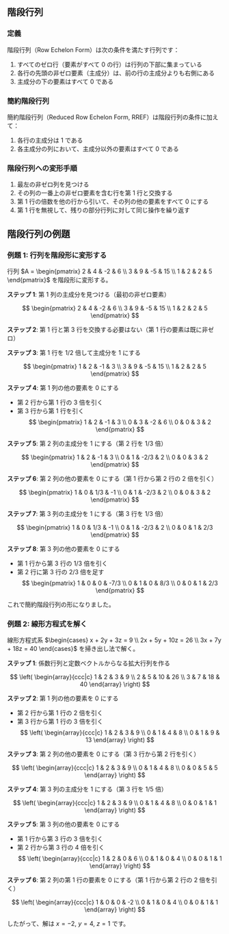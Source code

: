 ## 階段行列

### 定義

階段行列（Row Echelon Form）は次の条件を満たす行列です：

1. すべてのゼロ行（要素がすべて 0 の行）は行列の下部に集まっている
2. 各行の先頭の非ゼロ要素（主成分）は、前の行の主成分よりも右側にある
3. 主成分の下の要素はすべて 0 である

### 簡約階段行列

簡約階段行列（Reduced Row Echelon Form, RREF）は階段行列の条件に加えて：

1. 各行の主成分は 1 である
2. 各主成分の列において、主成分以外の要素はすべて 0 である

### 階段行列への変形手順

1. 最左の非ゼロ列を見つける
2. その列の一番上の非ゼロ要素を含む行を第 1 行と交換する
3. 第 1 行の倍数を他の行から引いて、その列の他の要素をすべて 0 にする
4. 第 1 行を無視して、残りの部分行列に対して同じ操作を繰り返す

## 階段行列の例題

### 例題 1: 行列を階段形に変形する

行列 $A = \begin{pmatrix} 2 & 4 & -2 & 6 \\ 3 & 9 & -5 & 15 \\ 1 & 2 & 2 & 5 \end{pmatrix}$ を階段形に変形する。

**ステップ 1**: 第 1 列の主成分を見つける（最初の非ゼロ要素）

$$
\begin{pmatrix}
2 & 4 & -2 & 6 \\
3 & 9 & -5 & 15 \\
1 & 2 & 2 & 5
\end{pmatrix}
$$

**ステップ 2**: 第 1 行と第 3 行を交換する必要はない（第 1 行の要素は既に非ゼロ）

**ステップ 3**: 第 1 行を 1/2 倍して主成分を 1 にする

$$
\begin{pmatrix}
1 & 2 & -1 & 3 \\
3 & 9 & -5 & 15 \\
1 & 2 & 2 & 5
\end{pmatrix}
$$

**ステップ 4**: 第 1 列の他の要素を 0 にする

- 第 2 行から第 1 行の 3 倍を引く
- 第 3 行から第 1 行を引く
  $$
  \begin{pmatrix}
  1 & 2 & -1 & 3 \\
  0 & 3 & -2 & 6 \\
  0 & 0 & 3 & 2
  \end{pmatrix}
  $$

**ステップ 5**: 第 2 列の主成分を 1 にする（第 2 行を 1/3 倍）

$$
\begin{pmatrix}
1 & 2 & -1 & 3 \\
0 & 1 & -2/3 & 2 \\
0 & 0 & 3 & 2
\end{pmatrix}
$$

**ステップ 6**: 第 2 列の他の要素を 0 にする（第 1 行から第 2 行の 2 倍を引く）

$$
\begin{pmatrix}
1 & 0 & 1/3 & -1 \\
0 & 1 & -2/3 & 2 \\
0 & 0 & 3 & 2
\end{pmatrix}
$$

**ステップ 7**: 第 3 列の主成分を 1 にする（第 3 行を 1/3 倍）

$$
\begin{pmatrix}
1 & 0 & 1/3 & -1 \\
0 & 1 & -2/3 & 2 \\
0 & 0 & 1 & 2/3
\end{pmatrix}
$$

**ステップ 8**: 第 3 列の他の要素を 0 にする

- 第 1 行から第 3 行の 1/3 倍を引く
- 第 2 行に第 3 行の 2/3 倍を足す
  $$
  \begin{pmatrix}
  1 & 0 & 0 & -7/3 \\
  0 & 1 & 0 & 8/3 \\
  0 & 0 & 1 & 2/3
  \end{pmatrix}
  $$

これで簡約階段行列の形になりました。

### 例題 2: 線形方程式を解く

線形方程式系
$\begin{cases}
x + 2y + 3z = 9 \\
2x + 5y + 10z = 26 \\
3x + 7y + 18z = 40
\end{cases}$
を掃き出し法で解く。

**ステップ 1**: 係数行列と定数ベクトルからなる拡大行列を作る

$$
\left(
\begin{array}{ccc|c}
1 & 2 & 3 & 9 \\
2 & 5 & 10 & 26 \\
3 & 7 & 18 & 40
\end{array}
\right)
$$

**ステップ 2**: 第 1 列の他の要素を 0 にする

- 第 2 行から第 1 行の 2 倍を引く
- 第 3 行から第 1 行の 3 倍を引く
  $$
  \left(
  \begin{array}{ccc|c}
  1 & 2 & 3 & 9 \\
  0 & 1 & 4 & 8 \\
  0 & 1 & 9 & 13
  \end{array}
  \right)
  $$

**ステップ 3**: 第 2 列の他の要素を 0 にする（第 3 行から第 2 行を引く）

$$
\left(
\begin{array}{ccc|c}
1 & 2 & 3 & 9 \\
0 & 1 & 4 & 8 \\
0 & 0 & 5 & 5
\end{array}
\right)
$$

**ステップ 4**: 第 3 列の主成分を 1 にする（第 3 行を 1/5 倍）

$$
\left(
\begin{array}{ccc|c}
1 & 2 & 3 & 9 \\
0 & 1 & 4 & 8 \\
0 & 0 & 1 & 1
\end{array}
\right)
$$

**ステップ 5**: 第 3 列の他の要素を 0 にする

- 第 1 行から第 3 行の 3 倍を引く
- 第 2 行から第 3 行の 4 倍を引く
  $$
  \left(
  \begin{array}{ccc|c}
  1 & 2 & 0 & 6 \\
  0 & 1 & 0 & 4 \\
  0 & 0 & 1 & 1
  \end{array}
  \right)
  $$

**ステップ 6**: 第 2 列の第 1 行の要素を 0 にする（第 1 行から第 2 行の 2 倍を引く）

$$
\left(
\begin{array}{ccc|c}
1 & 0 & 0 & -2 \\
0 & 1 & 0 & 4 \\
0 & 0 & 1 & 1
\end{array}
\right)
$$

したがって、解は $x = -2$, $y = 4$, $z = 1$ です。
